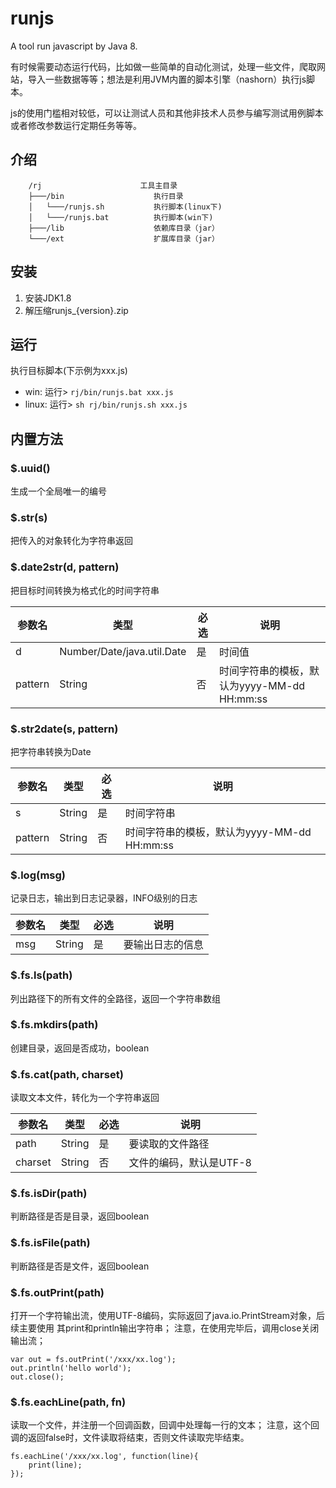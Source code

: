 # runjs
A tool run javascript by Java 8.


有时候需要动态运行代码，比如做一些简单的自动化测试，处理一些文件，爬取网站，导入一些数据等等；想法是利用JVM内置的脚本引擎（nashorn）执行js脚本。

js的使用门槛相对较低，可以让测试人员和其他非技术人员参与编写测试用例脚本或者修改参数运行定期任务等等。

## 介绍

```
    /rj                      工具主目录
    ├───/bin                    执行目录
    │   └───/runjs.sh           执行脚本(linux下)
    │   └───/runjs.bat          执行脚本(win下)
    ├───/lib                    依赖库目录（jar）
    └───/ext                    扩展库目录（jar）
```

## 安装


1. 安装JDK1.8
2. 解压缩runjs_{version}.zip

## 运行

执行目标脚本(下示例为xxx.js)

- win: 运行> ```rj/bin/runjs.bat xxx.js```
- linux: 运行> ```sh rj/bin/runjs.sh xxx.js```


## 内置方法

### $.uuid()

生成一个全局唯一的编号

### $.str(s)

把传入的对象转化为字符串返回

### $.date2str(d, pattern)

把目标时间转换为格式化的时间字符串

参数名| 类型 | 必选 |	说明
---  | --- | --- | ---
d 	| Number/Date/java.util.Date |	是 |	时间值
pattern | String | 否 |	时间字符串的模板，默认为yyyy-MM-dd HH:mm:ss

### $.str2date(s, pattern)

把字符串转换为Date

参数名| 类型 | 必选 |	说明
---  | --- | --- | ---
s |	String | 是 | 时间字符串
pattern | String | 否 |	时间字符串的模板，默认为yyyy-MM-dd HH:mm:ss

### $.log(msg)

记录日志，输出到日志记录器，INFO级别的日志 

参数名| 类型 | 必选 |	说明
---  | --- | --- | ---
msg | String | 是 |	要输出日志的信息


### $.fs.ls(path)

列出路径下的所有文件的全路径，返回一个字符串数组
    
### $.fs.mkdirs(path)

创建目录，返回是否成功，boolean

### $.fs.cat(path, charset)

读取文本文件，转化为一个字符串返回

参数名| 类型 | 必选 |	说明
---  | --- | --- | ---
path | String | 是 | 要读取的文件路径
charset | String | 否 | 文件的编码，默认是UTF-8

### $.fs.isDir(path)

判断路径是否是目录，返回boolean

### $.fs.isFile(path)

判断路径是否是文件，返回boolean

### $.fs.outPrint(path)

打开一个字符输出流，使用UTF-8编码，实际返回了java.io.PrintStream对象，后续主要使用 其print和println输出字符串；
注意，在使用完毕后，调用close关闭输出流；

```
var out = fs.outPrint('/xxx/xx.log');
out.println('hello world');
out.close();
```

### $.fs.eachLine(path, fn)
读取一个文件，并注册一个回调函数，回调中处理每一行的文本；
注意，这个回调的返回false时，文件读取将结束，否则文件读取完毕结束。

```
fs.eachLine('/xxx/xx.log', function(line){
    print(line);
});
```

